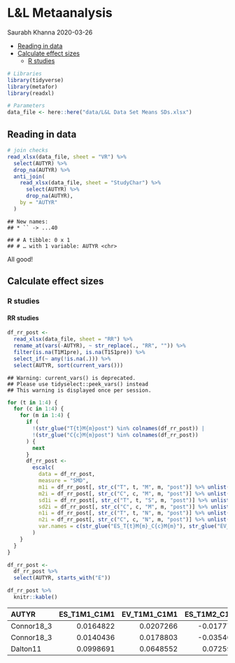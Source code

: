 L\&L Metaanalysis
================
Saurabh Khanna
2020-03-26

  - [Reading in data](#reading-in-data)
  - [Calculate effect sizes](#calculate-effect-sizes)
      - [R studies](#r-studies)

``` r
# Libraries
library(tidyverse)
library(metafor)
library(readxl)

# Parameters
data_file <- here::here("data/L&L Data Set Means SDs.xlsx")
```

## Reading in data

``` r
# join checks
read_xlsx(data_file, sheet = "VR") %>% 
  select(AUTYR) %>% 
  drop_na(AUTYR) %>% 
  anti_join(
    read_xlsx(data_file, sheet = "StudyChar") %>% 
      select(AUTYR) %>% 
      drop_na(AUTYR),
    by = "AUTYR"
  )
```

    ## New names:
    ## * `` -> ...40

    ## # A tibble: 0 x 1
    ## # … with 1 variable: AUTYR <chr>

All good\!

## Calculate effect sizes

### R studies

#### RR studies

``` r
df_rr_post <-
  read_xlsx(data_file, sheet = "RR") %>% 
  rename_at(vars(-AUTYR), ~ str_replace(., "RR", "")) %>% 
  filter(is.na(T1M1pre), is.na(T1S1pre)) %>%
  select_if(~ any(!is.na(.))) %>%
  select(AUTYR, sort(current_vars()))
```

    ## Warning: current_vars() is deprecated. 
    ## Please use tidyselect::peek_vars() instead
    ## This warning is displayed once per session.

``` r
for (t in 1:4) {
  for (c in 1:4) {
    for (m in 1:4) {
      if (
        !(str_glue("T{t}M{m}post") %in% colnames(df_rr_post)) | 
        !(str_glue("C{c}M{m}post") %in% colnames(df_rr_post))
      ) {
        next
      }
      df_rr_post <-
        escalc(
          data = df_rr_post,
          measure = "SMD",
          m1i = df_rr_post[, str_c("T", t, "M", m, "post")] %>% unlist(),
          m2i = df_rr_post[, str_c("C", c, "M", m, "post")] %>% unlist(),
          sd1i = df_rr_post[, str_c("T", t, "S", m, "post")] %>% unlist(),
          sd2i = df_rr_post[, str_c("C", c, "M", m, "post")] %>% unlist(),
          n1i = df_rr_post[, str_c("T", t, "N", m, "post")] %>% unlist(),
          n2i = df_rr_post[, str_c("C", c, "N", m, "post")] %>% unlist(),
          var.names = c(str_glue("ES_T{t}M{m}_C{c}M{m}"), str_glue("EV_T{t}M{m}_C{c}M{m}"))
        ) 
    }
  }
}

df_rr_post <- 
  df_rr_post %>% 
  select(AUTYR, starts_with("E"))

df_rr_post %>% 
  knitr::kable()
```

| AUTYR       | ES\_T1M1\_C1M1 | EV\_T1M1\_C1M1 | ES\_T1M2\_C1M2 | EV\_T1M2\_C1M2 | ES\_T2M1\_C1M1 | EV\_T2M1\_C1M1 | ES\_T2M2\_C1M2 | EV\_T2M2\_C1M2 | ES\_T3M1\_C1M1 | EV\_T3M1\_C1M1 | ES\_T3M2\_C1M2 | EV\_T3M2\_C1M2 |
| :---------- | -------------: | -------------: | -------------: | -------------: | -------------: | -------------: | -------------: | -------------: | -------------: | -------------: | -------------: | -------------: |
| Connor18\_3 |      0.0164822 |      0.0207266 |    \-0.0177789 |      0.0207268 |      0.0155116 |      0.0201138 |    \-0.0398454 |      0.0201172 |      0.0142697 |      0.0197437 |    \-0.0399563 |      0.0197472 |
| Connor18\_3 |      0.0140436 |      0.0178803 |    \-0.0354091 |      0.0178826 |             NA |             NA |             NA |             NA |             NA |             NA |             NA |             NA |
| Dalton11    |      0.0998691 |      0.0648552 |      0.0725982 |      0.0541292 |      0.1046956 |      0.0576441 |      0.1234006 |      0.0576746 |             NA |             NA |             NA |             NA |
